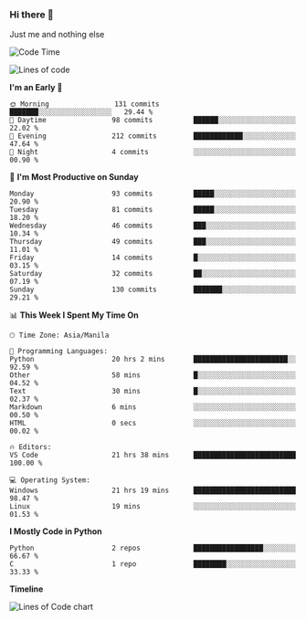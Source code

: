 ### Hi there 👋

Just me and nothing else


<!--START_SECTION:waka-->
![Code Time](http://img.shields.io/badge/Code%20Time-44%20hrs%2046%20mins-blue)

![Lines of code](https://img.shields.io/badge/From%20Hello%20World%20I%27ve%20Written-902.4%20thousand%20lines%20of%20code-blue)

**I'm an Early 🐤** 

```text
🌞 Morning                131 commits         ███████░░░░░░░░░░░░░░░░░░   29.44 % 
🌆 Daytime                98 commits          ██████░░░░░░░░░░░░░░░░░░░   22.02 % 
🌃 Evening                212 commits         ████████████░░░░░░░░░░░░░   47.64 % 
🌙 Night                  4 commits           ░░░░░░░░░░░░░░░░░░░░░░░░░   00.90 % 
```
📅 **I'm Most Productive on Sunday** 

```text
Monday                   93 commits          █████░░░░░░░░░░░░░░░░░░░░   20.90 % 
Tuesday                  81 commits          █████░░░░░░░░░░░░░░░░░░░░   18.20 % 
Wednesday                46 commits          ███░░░░░░░░░░░░░░░░░░░░░░   10.34 % 
Thursday                 49 commits          ███░░░░░░░░░░░░░░░░░░░░░░   11.01 % 
Friday                   14 commits          █░░░░░░░░░░░░░░░░░░░░░░░░   03.15 % 
Saturday                 32 commits          ██░░░░░░░░░░░░░░░░░░░░░░░   07.19 % 
Sunday                   130 commits         ███████░░░░░░░░░░░░░░░░░░   29.21 % 
```


📊 **This Week I Spent My Time On** 

```text
🕑︎ Time Zone: Asia/Manila

💬 Programming Languages: 
Python                   20 hrs 2 mins       ███████████████████████░░   92.59 % 
Other                    58 mins             █░░░░░░░░░░░░░░░░░░░░░░░░   04.52 % 
Text                     30 mins             █░░░░░░░░░░░░░░░░░░░░░░░░   02.37 % 
Markdown                 6 mins              ░░░░░░░░░░░░░░░░░░░░░░░░░   00.50 % 
HTML                     0 secs              ░░░░░░░░░░░░░░░░░░░░░░░░░   00.02 % 

🔥 Editors: 
VS Code                  21 hrs 38 mins      █████████████████████████   100.00 % 

💻 Operating System: 
Windows                  21 hrs 19 mins      █████████████████████████   98.47 % 
Linux                    19 mins             ░░░░░░░░░░░░░░░░░░░░░░░░░   01.53 % 
```

**I Mostly Code in Python** 

```text
Python                   2 repos             █████████████████░░░░░░░░   66.67 % 
C                        1 repo              ████████░░░░░░░░░░░░░░░░░   33.33 % 
```



**Timeline**

![Lines of Code chart](https://raw.githubusercontent.com/mauring55/mauring55/main/assets/bar_graph.png)


<!--END_SECTION:waka-->
